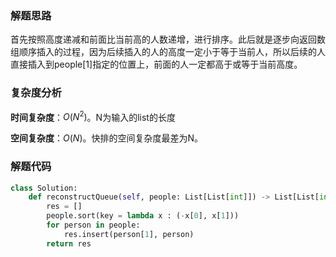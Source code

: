 ### 解题思路
首先按照高度递减和前面比当前高的人数递增，进行排序。此后就是逐步向返回数组顺序插入的过程，因为后续插入的人的高度一定小于等于当前人，所以后续的人直接插入到people[1]指定的位置上，前面的人一定都高于或等于当前高度。

### 复杂度分析
**时间复杂度**：$O(N^2)$。N为输入的list的长度

**空间复杂度**：$O(N)$。快排的空间复杂度最差为N。
### 解题代码
```python
class Solution:
    def reconstructQueue(self, people: List[List[int]]) -> List[List[int]]:
        res = []
        people.sort(key = lambda x : (-x[0], x[1]))
        for person in people:
            res.insert(person[1], person)
        return res
```